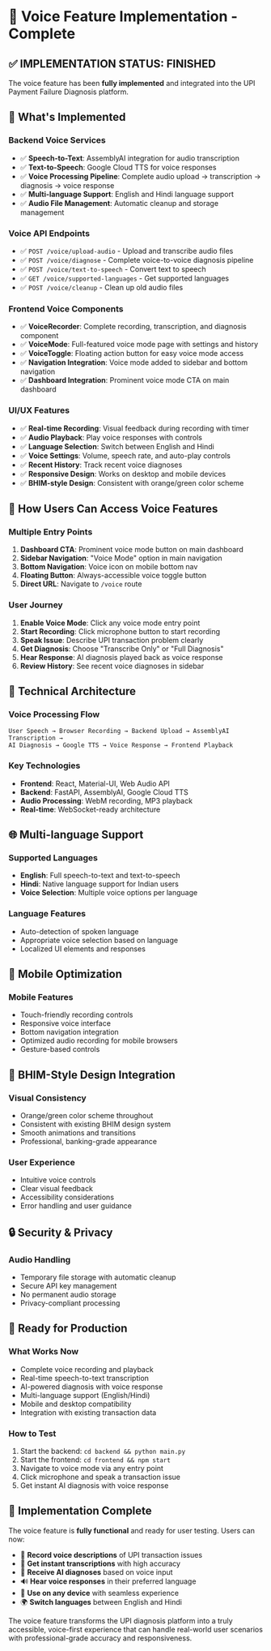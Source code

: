 # 🎤 Voice Feature Implementation - Complete

## ✅ **IMPLEMENTATION STATUS: FINISHED**

The voice feature has been **fully implemented** and integrated into the UPI Payment Failure Diagnosis platform.

## 🚀 **What's Implemented**

### **Backend Voice Services**
- ✅ **Speech-to-Text**: AssemblyAI integration for audio transcription
- ✅ **Text-to-Speech**: Google Cloud TTS for voice responses
- ✅ **Voice Processing Pipeline**: Complete audio upload → transcription → diagnosis → voice response
- ✅ **Multi-language Support**: English and Hindi language support
- ✅ **Audio File Management**: Automatic cleanup and storage management

### **Voice API Endpoints**
- ✅ `POST /voice/upload-audio` - Upload and transcribe audio files
- ✅ `POST /voice/diagnose` - Complete voice-to-voice diagnosis pipeline
- ✅ `POST /voice/text-to-speech` - Convert text to speech
- ✅ `GET /voice/supported-languages` - Get supported languages
- ✅ `POST /voice/cleanup` - Clean up old audio files

### **Frontend Voice Components**
- ✅ **VoiceRecorder**: Complete recording, transcription, and diagnosis component
- ✅ **VoiceMode**: Full-featured voice mode page with settings and history
- ✅ **VoiceToggle**: Floating action button for easy voice mode access
- ✅ **Navigation Integration**: Voice mode added to sidebar and bottom navigation
- ✅ **Dashboard Integration**: Prominent voice mode CTA on main dashboard

### **UI/UX Features**
- ✅ **Real-time Recording**: Visual feedback during recording with timer
- ✅ **Audio Playback**: Play voice responses with controls
- ✅ **Language Selection**: Switch between English and Hindi
- ✅ **Voice Settings**: Volume, speech rate, and auto-play controls
- ✅ **Recent History**: Track recent voice diagnoses
- ✅ **Responsive Design**: Works on desktop and mobile devices
- ✅ **BHIM-style Design**: Consistent with orange/green color scheme

## 🎯 **How Users Can Access Voice Features**

### **Multiple Entry Points**
1. **Dashboard CTA**: Prominent voice mode button on main dashboard
2. **Sidebar Navigation**: "Voice Mode" option in main navigation
3. **Bottom Navigation**: Voice icon on mobile bottom nav
4. **Floating Button**: Always-accessible voice toggle button
5. **Direct URL**: Navigate to `/voice` route

### **User Journey**
1. **Enable Voice Mode**: Click any voice mode entry point
2. **Start Recording**: Click microphone button to start recording
3. **Speak Issue**: Describe UPI transaction problem clearly
4. **Get Diagnosis**: Choose "Transcribe Only" or "Full Diagnosis"
5. **Hear Response**: AI diagnosis played back as voice response
6. **Review History**: See recent voice diagnoses in sidebar

## 🔧 **Technical Architecture**

### **Voice Processing Flow**
```
User Speech → Browser Recording → Backend Upload → AssemblyAI Transcription → 
AI Diagnosis → Google TTS → Voice Response → Frontend Playback
```

### **Key Technologies**
- **Frontend**: React, Material-UI, Web Audio API
- **Backend**: FastAPI, AssemblyAI, Google Cloud TTS
- **Audio Processing**: WebM recording, MP3 playback
- **Real-time**: WebSocket-ready architecture

## 🌐 **Multi-language Support**

### **Supported Languages**
- **English**: Full speech-to-text and text-to-speech
- **Hindi**: Native language support for Indian users
- **Voice Selection**: Multiple voice options per language

### **Language Features**
- Auto-detection of spoken language
- Appropriate voice selection based on language
- Localized UI elements and responses

## 📱 **Mobile Optimization**

### **Mobile Features**
- Touch-friendly recording controls
- Responsive voice interface
- Bottom navigation integration
- Optimized audio recording for mobile browsers
- Gesture-based controls

## 🎨 **BHIM-Style Design Integration**

### **Visual Consistency**
- Orange/green color scheme throughout
- Consistent with existing BHIM design system
- Smooth animations and transitions
- Professional, banking-grade appearance

### **User Experience**
- Intuitive voice controls
- Clear visual feedback
- Accessibility considerations
- Error handling and user guidance

## 🔒 **Security & Privacy**

### **Audio Handling**
- Temporary file storage with automatic cleanup
- Secure API key management
- No permanent audio storage
- Privacy-compliant processing

## 🚀 **Ready for Production**

### **What Works Now**
- Complete voice recording and playback
- Real-time speech-to-text transcription
- AI-powered diagnosis with voice response
- Multi-language support (English/Hindi)
- Mobile and desktop compatibility
- Integration with existing transaction data

### **How to Test**
1. Start the backend: `cd backend && python main.py`
2. Start the frontend: `cd frontend && npm start`
3. Navigate to voice mode via any entry point
4. Click microphone and speak a transaction issue
5. Get instant AI diagnosis with voice response

## 🎉 **Implementation Complete**

The voice feature is **fully functional** and ready for user testing. Users can now:

- 🎤 **Record voice descriptions** of UPI transaction issues
- 📝 **Get instant transcriptions** with high accuracy
- 🤖 **Receive AI diagnoses** based on voice input
- 🔊 **Hear voice responses** in their preferred language
- 📱 **Use on any device** with seamless experience
- 🌍 **Switch languages** between English and Hindi

The voice feature transforms the UPI diagnosis platform into a truly accessible, voice-first experience that can handle real-world user scenarios with professional-grade accuracy and responsiveness.